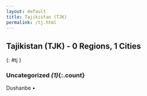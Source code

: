 ```yaml
---
layout: default
title: Tajikistan (TJK)
permalink: /tj.html
---
```



## Tajikistan (TJK) - 0 Regions, 1 Cities
{: #tj }





### Uncategorized _(1)_{:.count}


Dushanbe  •


 
